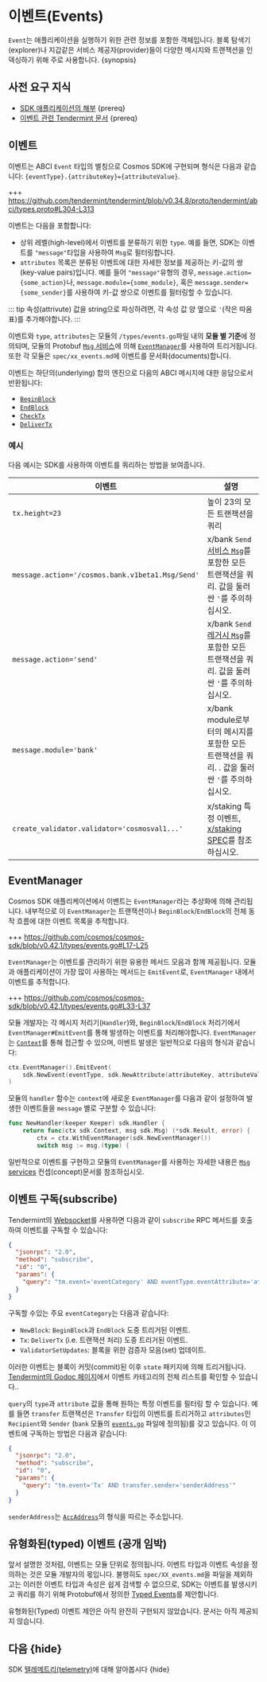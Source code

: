 <!--
order: 9
-->

# 이벤트(Events)

`Event`는 애플리케이션을 실행하기 위한 관련 정보를 포함한 객체입니다. 블록 탐색기(explorer)나 지갑같은 서비스 제공자(provider)들이 다양한 메시지와 트랜잭션을 인덱싱하기 위해 주로 사용합니다. {synopsis}

## 사전 요구 지식

- [SDK 애플리케이션의 해부](../basics/app-anatomy.md) {prereq}
- [이벤트 관련 Tendermint 문서](https://docs.tendermint.com/master/spec/abci/abci.html#events) {prereq}

## 이벤트

이벤트는 ABCI `Event` 타입의 별칭으로 Cosmos SDK에 구현되며 형식은 다음과 같습니다: `{eventType}.{attributeKey}={attributeValue}`.

+++ https://github.com/tendermint/tendermint/blob/v0.34.8/proto/tendermint/abci/types.proto#L304-L313

이벤트는 다음을 포함합니다:

- 상위 레벨(high-level)에서 이벤트를 분류하기 위한 `type`. 예를 들면, SDK는 이벤트를 `"message"`타입을 사용하여 `Msg`로 필터링합니다.
- `attributes` 목록은 분류된 이벤트에 대한 자세한 정보를 제공하는 키-값의 쌍(key-value pairs)입니다. 예를 들어 `"message"`유형의 경우, `message.action={some_action}`나, `message.module={some_module}`, 혹은 `message.sender={some_sender}`를 사용하여 키-값 쌍으로 이벤트를 필터링할 수 있습니다.

::: tip
속성(attrivute) 값을 string으로 파싱하려면, 각 속성 값 양 옆으로 `'`(작은 따옴표)를 추가해야합니다.
:::

이벤트와 `type`, `attributes`는 모듈의 `/types/events.go`파일 내의 **모듈 별 기준**에 정의되며, 모듈의 Protobuf [`Msg` 서비스](../building-modules/msg-services.md)에 의해 [`EventManager`](#eventmanager)를 사용하여 트리거됩니다.
또한 각 모듈은 `spec/xx_events.md`에 이벤트를 문서화(documents)합니다.

이벤트는 하단의(underlying) 합의 엔진으로 다음의 ABCI 메시지에 대한 응답으로서 반환됩니다:

- [`BeginBlock`](./baseapp.md#beginblock)
- [`EndBlock`](./baseapp.md#endblock)
- [`CheckTx`](./baseapp.md#checktx)
- [`DeliverTx`](./baseapp.md#delivertx)

### 예시

다음 예시는 SDK를 사용하여 이벤트를 쿼리하는 방법을 보여줍니다.

| 이벤트                                            | 설명                                                                                                                                              |
| ------------------------------------------------ | -------------------------------------------------------------------------------------------------------------------------------------------------------- |
| `tx.height=23`                                   | 높이 23의 모든 트랜잭션을 쿼리                                                                                                                      |
| `message.action='/cosmos.bank.v1beta1.Msg/Send'` | x/bank `Send` [서비스 `Msg`](../building-modules/msg-services.md)를 포함한 모든 트랜잭션을 쿼리. 값을 둘러싼 `'`를 주의하십시오.                  |
| `message.action='send'`                          | x/bank `Send` [레거시 `Msg`](../building-modules/msg-services.md#legacy-amino-msgs)를 포함한 모든 트랜잭션을 쿼리. 값을 둘러싼 `'`를 주의하십시오. |
| `message.module='bank'`                          | x/bank module로부터의 메시지를 포함한 모든 트랜잭션을 쿼리. . 값을 둘러싼 `'`를 주의하십시오.                                                       |
| `create_validator.validator='cosmosval1...'`     | x/staking 특정 이벤트, [x/staking SPEC](../../../cosmos-sdk/x/staking/spec/07_events.md)를 참조하십시오.                                                         |

## EventManager

Cosmos SDK 애플리케이션에서 이벤트는 `EventManager`라는 추상화에 의해 관리됩니다.
내부적으로 이 `EventManager`는 트랜잭션이나 `BeginBlock`/`EndBlock`의 전체 동작 흐름에 대한 이벤트 목록을 추적합니다.

+++ https://github.com/cosmos/cosmos-sdk/blob/v0.42.1/types/events.go#L17-L25

`EventManager`는 이벤트를 관리하기 위한 유용한 메서드 모음과 함께 제공됩니다. 모듈과 애플리케이션이 가장 많이 사용하는 메서드는 `EmitEvent`로, `EventManager` 내에서 이벤트를 추적합니다.

+++ https://github.com/cosmos/cosmos-sdk/blob/v0.42.1/types/events.go#L33-L37

모듈 개발자는 각 메시지 처리기(`Handler`)와, `BeginBlock`/`EndBlock` 처리기에서 `EventManager#EmitEvent`를 통해 발생하는 이벤트를 처리해야합니다. `EventManager`는 [`Context`](./context.md)를 통해 접근할 수 있으며, 이벤트 발생은 일반적으로 다음의 형식과 같습니다:

```go
ctx.EventManager().EmitEvent(
    sdk.NewEvent(eventType, sdk.NewAttribute(attributeKey, attributeValue)),
)
```

모듈의 `handler` 함수는 `context`에 새로운 `EventManager`를 다음과 같이 설정하여 발생한 이벤트들을 `message` 별로 구분할 수 있습니다:

```go
func NewHandler(keeper Keeper) sdk.Handler {
    return func(ctx sdk.Context, msg sdk.Msg) (*sdk.Result, error) {
        ctx = ctx.WithEventManager(sdk.NewEventManager())
        switch msg := msg.(type) {
```

일반적으로 이벤트를 구현하고 모듈의 `EventManager`를 사용하는 자세한 내용은 [`Msg` services](../building-modules/msg-services.md) 컨셉(concept)문서를 참조하십시오.

## 이벤트 구독(subscribe)

Tendermint의 [Websocket](https://docs.tendermint.com/master/tendermint-core/subscription.html#subscribing-to-events-via-websocket)를 사용하면 다음과 같이 `subscribe` RPC 메서드를 호출하여 이벤트를 구독할 수 있습니다:

```json
{
  "jsonrpc": "2.0",
  "method": "subscribe",
  "id": "0",
  "params": {
    "query": "tm.event='eventCategory' AND eventType.eventAttribute='attributeValue'"
  }
}
```

구독할 수있는 주요 `eventCategory`는 다음과 같습니다:

- `NewBlock`: `BeginBlock`과 `EndBlock` 도중 트리거된 이벤트.
- `Tx`: `DeliverTx` (i.e. 트랜잭션 처리) 도중 트리거된 이벤트.
- `ValidatorSetUpdates`: 블록을 위한 검증자 모음(set) 업데이트.

이러한 이벤트는 블록이 커밋(commit)된 이후 `state` 패키지에 의해 트리거됩니다. [Tendermint의 Godoc 페이지](https://godoc.org/github.com/tendermint/tendermint/types#pkg-constants)에서 이벤트 카테고리의 전체 리스트를 확인할 수 있습니다..

`query`의 `type`과 `attribute` 값을 통해 원하는 특정 이벤트를 필터링 할 수 있습니다. 예를 들면 `transfer` 트랜잭션은 `Transfer` 타입의 이벤트를 트리거하고 `attributes`인 `Recipient`와 `Sender`  (`bank` 모듈의 [`events.go`](https://github.com/cosmos/cosmos-sdk/blob/v0.42.1/x/bank/types/events.go) 파일에 정의됨)를 갖고 있습니다. 이 이벤트에 구독하는 방법은 다음과 같습니다:

```json
{
  "jsonrpc": "2.0",
  "method": "subscribe",
  "id": "0",
  "params": {
    "query": "tm.event='Tx' AND transfer.sender='senderAddress'"
  }
}
```

`senderAddress`는 [`AccAddress`](../basics/accounts.md#addresses)의 형식을 따르는 주소입니다.

## 유형화된(typed) 이벤트 (공개 임박)

앞서 설명한 것처럼, 이벤트는 모듈 단위로 정의됩니다. 이벤트 타입과 이벤트 속성을 정의하는 것은 모듈 개발자의 몫입니다. 불행히도 `spec/XX_events.md`을 파일을 제외하고는 이러한 이벤트 타입과 속성은 쉽게 검색할 수 없으므로, SDK는 이벤트를 발생시키고 쿼리를 하기 위해 Protobuf에서 정의한 [Typed Events](../architecture/adr-032-typed-events.md)를 제안합니다.

유형화된(Typed) 이벤트 제안은 아직 완전히 구현되지 않았습니다. 문서는 아직 제공되지 않습니다.

## 다음 {hide}

SDK [텔레메트리(telemetry)](./telemetry.md)에 대해 알아봅시다 {hide}
